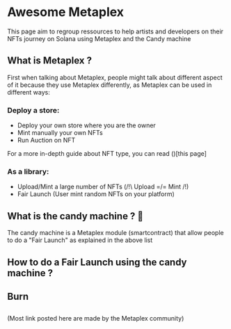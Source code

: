 # Awesome Metaplex

This page aim to regroup ressources to help artists and developers on their NFTs journey on Solana using Metaplex and the Candy machine

## What is Metaplex ?

First when talking about Metaplex, people might talk about different aspect of it because they use Metaplex differently, as Metaplex can be used in different ways:

### **Deploy a store**:
- Deploy your own store where you are the owner
- Mint manually your own NFTs
- Run Auction on NFT

For a more in-depth guide about NFT type, you can read ()[this page]

### **As a library**:
- Upload/Mint a large number of NFTs (/!\ Upload =/= Mint /!\)
- Fair Launch (User mint random NFTs on your platform)

## What is the candy machine ? 🍬

The candy machine is a Metaplex module (smartcontract) that allow people to do a "Fair Launch" as explained in the above list 

## How to do a Fair Launch using the candy machine ?





## Burn 
## 


(Most link posted here are made by the Metaplex community)


